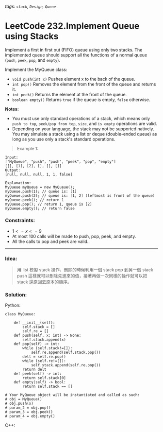 ###### tags: `stack`, `Design`, `Quene`

# LeetCode 232.Implement Queue using Stacks


Implement a first in first out (FIFO) queue using only two stacks. The implemented queue should support all the functions of a normal queue (```push```, ```peek```, ```pop```, and ```empty```).

Implement the MyQueue class:

- ```void push(int x)``` Pushes element x to the back of the queue.
- ```int pop()``` Removes the element from the front of the queue and returns it.
- ```int peek()``` Returns the element at the front of the queue.
- ```boolean empty()``` Returns ```true``` if the queue is empty, ```false``` otherwise.  



**Notes:**
- You must use only standard operations of a stack, which means only ```push to top```, ```peek/pop from top```, ```size```, and ```is empty``` operations are valid.
- Depending on your language, the stack may not be supported natively. You may simulate a stack using a list or deque (double-ended queue) as long as you use only a stack's standard operations.

>Example 1:
```
Input:
["MyQueue", "push", "push", "peek", "pop", "empty"]
[[], [1], [2], [], [], []]
Output:
[null, null, null, 1, 1, false]

Explanation:
MyQueue myQueue = new MyQueue();
myQueue.push(1); // queue is: [1]
myQueue.push(2); // queue is: [1, 2] (leftmost is front of the queue)
myQueue.peek(); // return 1
myQueue.pop(); // return 1, queue is [2]
myQueue.empty(); // return false
```


 

### Constraints:

- $1 <= x <= 9$
- At most 100 calls will be made to push, pop, peek, and empty.
- All the calls to pop and peek are valid..
---
### Idea:
>用 list 模擬 stack 操作，刪除的時候利用一個 stack pop 到另一個 stack push 這樣就可以刪除先進來的值，接著再做一次同樣的操作就可以把 stack 還原回去原本的順序。
### Solution:

Python:
```python=
class MyQueue:

    def __init__(self):
        self.stack = []
        self.re = []
    def push(self, x: int) -> None:
        self.stack.append(x)
    def pop(self) -> int:
        while (self.stack!=[]):
            self.re.append(self.stack.pop())
        delt = self.re.pop()
        while (self.re!=[]):
            self.stack.append(self.re.pop())
        return delt
    def peek(self) -> int:
        return self.stack[0]
    def empty(self) -> bool:
        return self.stack == []

# Your MyQueue object will be instantiated and called as such:
# obj = MyQueue()
# obj.push(x)
# param_2 = obj.pop()
# param_3 = obj.peek()
# param_4 = obj.empty()
```

C++:
```cpp
```